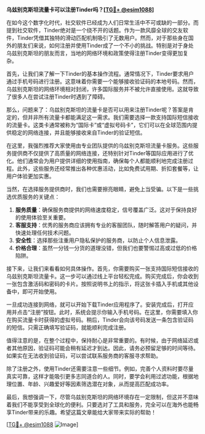 **乌兹别克斯坦流量卡可以注册Tinder吗？[[TG💪+ @esim1088](https://t.me/s/esim1088)]**

在如今这个数字化时代，社交软件已经成为人们日常生活中不可或缺的一部分。而提到社交软件，Tinder绝对是一个绕不开的话题。作为一款风靡全球的交友软件，Tinder凭借其独特的滑动匹配机制吸引了无数用户。然而，对于那些身在国外的朋友们来说，如何注册并使用Tinder成了一个不小的挑战。特别是对于身处乌兹别克斯坦的朋友而言，当地的网络环境和政策使得注册Tinder变得更加复杂。

首先，让我们来了解一下Tinder的基本操作流程。通常情况下，Tinder要求用户通过手机号码进行注册。这意味着你需要一个能够接收验证码的本地号码。然而，乌兹别克斯坦的网络环境相对封闭，许多国际服务并不被允许直接使用。这就导致了很多人在尝试注册Tinder时遇到了障碍。

那么，问题来了：乌兹别克斯坦的流量卡是否可以用来注册Tinder呢？答案是肯定的，但并非所有流量卡都能满足这一需求。我们需要选择一款支持国际短信接收的流量卡。这类卡通常被称为“国际卡”或“虚拟号码卡”，它们可以在全球范围内提供稳定的网络连接，并且能够接收来自Tinder的验证短信。

在这里，我强烈推荐大家使用由专业团队提供的乌兹别克斯坦流量卡服务。这些服务提供商不仅提供了高质量的网络连接，还特别针对Tinder等国际应用进行了优化。他们通常会为用户提供详细的使用指南，确保每个人都能顺利地完成注册过程。此外，这些服务还经常推出各种优惠活动，比如免费试用期、折扣套餐等，让用户体验更加实惠。

当然，在选择服务提供商时，我们也需要擦亮眼睛，避免上当受骗。以下是一些挑选优质服务的关键点：

1. **服务质量**：确保服务商提供的网络速度稳定，信号覆盖广泛。这对于保持良好的使用体验至关重要。
2. **客服支持**：优秀的服务商应该拥有专业的客服团队，随时解答用户的疑问，并快速处理任何技术问题。
3. **安全性**：选择那些注重用户隐私保护的服务商，以防止个人信息泄露。
4. **价格合理**：虽然一分钱一分货的道理没错，但我们也要警惕过高或过低的价格陷阱。

接下来，让我们来看看如何具体操作。首先，你需要购买一张支持国际短信接收的乌兹别克斯坦流量卡。这一步可以通过线上平台轻松完成。购买完成后，你会收到一张包含激活码和密码的卡片。按照说明书上的指示，将这张卡插入手机或其他设备中，即可开始使用。

一旦成功连接到网络，就可以开始下载Tinder应用程序了。安装完成后，打开应用并点击“注册”按钮。此时，系统会提示你输入手机号码。在这里，你需要填入你在购买流量卡时获得的虚拟号码。稍后，Tinder会向该号码发送一条包含验证码的短信。只需正确填写验证码，就能顺利完成注册。

值得注意的是，在整个过程中，保持耐心是非常重要的。有时候，由于网络延迟或者其他原因，验证码可能会稍有延迟才到达。因此，请务必预留足够的时间等待。如果实在无法收到验证码，可以尝试联系服务商的客服寻求帮助。

除了注册之外，使用Tinder还需要注意一些细节。例如，完善个人资料时要尽量真实可靠，这样才能吸引更多志同道合的人。同时，要学会利用过滤功能，根据地理位置、年龄、兴趣爱好等因素筛选潜在对象，从而提高匹配成功率。

最后，我想强调一下，尽管乌兹别克斯坦的网络环境存在一定限制，但这并不意味着我们不能享受到全球化的便利。只要选对了工具和服务，完全可以在海外也能畅享Tinder带来的乐趣。希望这篇文章能给大家带来实际的帮助！

[[TG💪+ @esim1088](https://t.me/s/esim1088) ![Image](https://i.postimg.cc/4NQfJmqS/Snipaste-2025-05-13-00-14-12.png)]